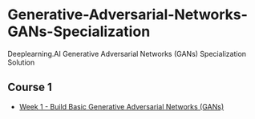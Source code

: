 # Generative-Adversarial-Networks-GANs-Specialization
Deeplearning.AI Generative Adversarial Networks (GANs) Specialization Solution 

## Course 1

* [Week 1 - Build Basic Generative Adversarial Networks (GANs)](https://github.com/anhtuan85/Generative-Adversarial-Networks-GANs-Specialization/tree/main/Course%201%20-%20Build%20Basic%20Generative%20Adversarial%20Networks%20(GANs)/Week%201)
